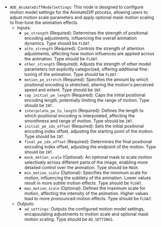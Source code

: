- `ADE_AnimateDiffModelSettings`: This node is designed to configure motion model settings for the AnimateDiff process, allowing users to adjust motion scale parameters and apply optional mask motion scaling to fine-tune the animation effects.
    - Inputs:
        - `pe_strength` (Required): Determines the strength of positional encoding adjustments, influencing the overall animation dynamics. Type should be `FLOAT`.
        - `attn_strength` (Required): Controls the strength of attention adjustments, affecting how motion influences are applied across the animation. Type should be `FLOAT`.
        - `other_strength` (Required): Adjusts the strength of other model parameters not explicitly categorized, offering additional fine-tuning of the animation. Type should be `FLOAT`.
        - `motion_pe_stretch` (Required): Specifies the amount by which positional encoding is stretched, altering the motion's perceived speed and extent. Type should be `INT`.
        - `cap_initial_pe_length` (Required): Caps the initial positional encoding length, potentially limiting the range of motion. Type should be `INT`.
        - `interpolate_pe_to_length` (Required): Defines the length to which positional encoding is interpolated, affecting the smoothness and range of motion. Type should be `INT`.
        - `initial_pe_idx_offset` (Required): Sets the initial positional encoding index offset, adjusting the starting point of the motion. Type should be `INT`.
        - `final_pe_idx_offset` (Required): Determines the final positional encoding index offset, adjusting the endpoint of the motion. Type should be `INT`.
        - `mask_motion_scale` (Optional): An optional mask to scale motion selectively across different parts of the image, enabling more detailed control over the animation. Type should be `MASK`.
        - `min_motion_scale` (Optional): Specifies the minimum scale for motion, influencing the subtlety of the animation. Lower values result in more subtle motion effects. Type should be `FLOAT`.
        - `max_motion_scale` (Optional): Defines the maximum scale for motion, affecting the intensity of the animation. Higher values lead to more pronounced motion effects. Type should be `FLOAT`.
    - Outputs:
        - `ad_settings`: Outputs the configured motion model settings, encapsulating adjustments to motion scale and optional mask motion scaling. Type should be `AD_SETTINGS`.
